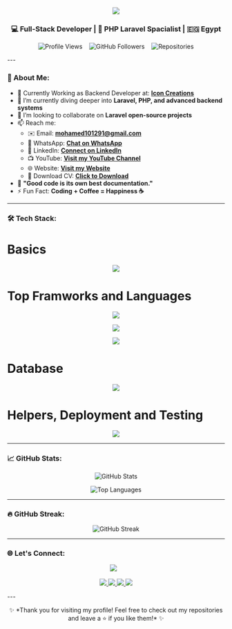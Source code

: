 <!-- Hi there 👋 -->
<h1 align="center">
  <img src="https://readme-typing-svg.herokuapp.com/?lines=Hi,+I'm+Mohamed+Adel!;A+Passionate+Backend+Developer;Always+Learning+New+Things!&center=true&size=22">
</h1>

<h3 align="center">💻 Full-Stack Developer | 🚀 PHP Laravel Spacialist | 🇪🇬 Egypt</h3>

<p align="center">
  <img src="https://komarev.com/ghpvc/?username=Mohamed-Adel-91&label=Profile%20views&color=0e75b6&style=flat" alt="Profile Views" />
  &nbsp;&nbsp;
  <img src="https://img.shields.io/github/followers/Mohamed-Adel-91?label=Followers&style=social" alt="GitHub Followers" />
  &nbsp;&nbsp;
  <img src="https://img.shields.io/badge/Repositories-🔰%2056-brightgreen" alt="Repositories" />
</p>
---

### 🚀 About Me:

- 🔭 Currently Working as Backend Developer at: **[Icon Creations](https://icon-creations.com/)**
- 🌱 I’m currently diving deeper into **Laravel, PHP, and advanced backend systems**
- 👯 I’m looking to collaborate on **Laravel open-source projects**
- 📫 Reach me:
  - ✉️ Email: **mohamed101291@gmail.com**
  - 📱 WhatsApp: **[Chat on WhatsApp](https://wa.me/201067000662)**
  - 💼 LinkedIn: **[Connect on LinkedIn](https://www.linkedin.com/in/mohamed-adel-661131245/)**
  - 📺 YouTube: **[Visit my YouTube Channel](https://www.youtube.com/@MohamedAdel-91)**
  - 🌐 Website: **[Visit my Website](https://your-website.com)**
  - 📄 Download CV: **[Click to Download](https://your-website.com/path-to-your-cv.pdf)**
- 🧠 **"Good code is its own best documentation."**
- ⚡ Fun Fact: **Coding + Coffee = Happiness ☕**

---


### 🛠️ Tech Stack:
  <h1>Basics</h1>
<p align="center">
  <img src="https://skillicons.dev/icons?i=js,html,css,bootstrap" />
</p>
  <h1>Top Framworks and Languages</h1>
<p align="center">
  <img src="https://skillicons.dev/icons?i=php,laravel" />
</p>
<p align="center">
  <img src="https://skillicons.dev/icons?i=c,dotnet" />
</p>
<p align="center">
  <img src="https://skillicons.dev/icons?i=ts,nodejs,express" />
</p>
  <h1>Database</h1>
<p align="center">
  <img src="https://skillicons.dev/icons?i=mysql,mongodb,postgres" />
</p>
  <h1>Helpers, Deployment and Testing</h1>
<p align="center">
  <img src="https://skillicons.dev/icons?i=jest,docker,aws,git,github,vscode" />
</p>

---

### 📈 GitHub Stats:

<p align="center">
  <img src="https://github-readme-stats.vercel.app/api?username=Mohamed-Adel-91&show_icons=true&theme=radical" alt="GitHub Stats" />
</p>

<p align="center">
  <img src="https://github-readme-stats.vercel.app/api/top-langs/?username=Mohamed-Adel-91&layout=compact&theme=radical" alt="Top Languages" />
</p>

---

### 🔥 GitHub Streak:
<p align="center">
  <img src="https://streak-stats.demolab.com?user=Mohamed-Adel-91&theme=radical&hide_border=true&border_radius=10" alt="GitHub Streak" />
</p>

---

### 🌐 Let's Connect:
<p align="center">
  <a href="https://github.com/Mohamed-Adel-91" target="_blank"><img src="https://img.shields.io/github/followers/Mohamed-Adel-91?label=Follow%20Me&style=social"></a>
  &nbsp;&nbsp;
<!--   <a href="https://www.linkedin.com/in/mohamed-adel-661131245/" target="_blank"><img src="https://img.shields.io/badge/-LinkedIn-blue?style=flat-square&logo=Linkedin&logoColor=white"></a> -->
</p>
<p align="center"> 
  <a href="mailto:mohamed101291@gmail.com" target="_blank">
    <img src="https://img.shields.io/badge/Email-D14836?style=for-the-badge&logo=gmail&logoColor=white">
  </a> 
  <a href="https://wa.me/201067000662" target="_blank">
    <img src="https://img.shields.io/badge/WhatsApp-25D366?style=for-the-badge&logo=whatsapp&logoColor=white">
  </a> 
  <a href="https://www.linkedin.com/in/mohamed-adel-661131245" target="_blank">
    <img src="https://img.shields.io/badge/LinkedIn-0077B5?style=for-the-badge&logo=linkedin&logoColor=white">
  </a> 
  <a href="https://www.youtube.com/@MohamedAdel-91" target="_blank">
    <img src="https://img.shields.io/badge/YouTube-FF0000?style=for-the-badge&logo=youtube&logoColor=white">
  </a> 
<!--   <a href="https://your-website.com" target="_blank">
    <img src="https://img.shields.io/badge/Website-000000?style=for-the-badge&logo=About.me&logoColor=white">
  </a>
  <a href="https://your-website.com/path-to-your-cv.pdf" target="_blank">
    <img src="https://img.shields.io/badge/Download_CV-FFA500?style=for-the-badge&logo=adobeacrobatreader&logoColor=white">
  </a>  -->
</p>
---

<p align="center">
  ✨ *Thank you for visiting my profile! Feel free to check out my repositories and leave a ⭐ if you like them!* ✨
</p>

